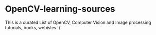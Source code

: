 # OpenCV-learning-sources
This is a curated List of OpenCV, Computer Vision and Image processing tutorials, books, webistes :)
